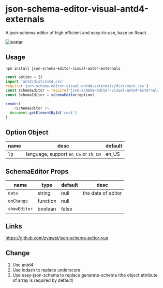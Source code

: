 # json-schema-editor-visual-antd4-externals
A json-schema editor of high efficient and easy-to-use, base on React.

![avatar](json-schema-editor-visual.jpg)

## Usage
```
npm install json-schema-editor-visual-antd4-externals
```

```js
const option = {}
import 'antd/dist/antd.css'
require('json-schema-editor-visual-antd4-externals/dist/main.css')
const schemaEditor = require("json-schema-editor-visual-antd4-externals/dist/main.js");
const SchemaEditor = schemaEditor(option)

render(
    <SchemaEditor />,
  document.getElementById('root')
)
```

## Option Object

| name | desc | default |
| ---- | ----------- | --------- |
| `lg` | language, support `en_US` or `zh_CN` | en_US 

## SchemaEditor Props

| name | type | default | desc
| ---- | ----------- | --------- | --------- |
| `data` | string | null | the data of editor
| `onChange`| function | null | 
| `showEditor` | boolean | false | 

## Links
https://github.com/zyqwst/json-schema-editor-vue

## Change

 1. Use antd4
 2. Use lodash to replace underscore
 3. Use easy-json-schema to replace generate-schema (the object attribute of array is required by default)
